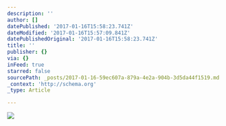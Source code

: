 ```yaml
---
description: ''
author: []
datePublished: '2017-01-16T15:58:23.741Z'
dateModified: '2017-01-16T15:57:09.841Z'
datePublishedOriginal: '2017-01-16T15:58:23.741Z'
title: ''
publisher: {}
via: {}
inFeed: true
starred: false
sourcePath: _posts/2017-01-16-59ec607a-879a-4e2a-904b-3d5da44f1519.md
_context: 'http://schema.org'
_type: Article

---
```

![](https://the-grid-user-content.s3-us-west-2.amazonaws.com/7c2e52b3-3859-418e-bce6-7318d48b23e5.png)